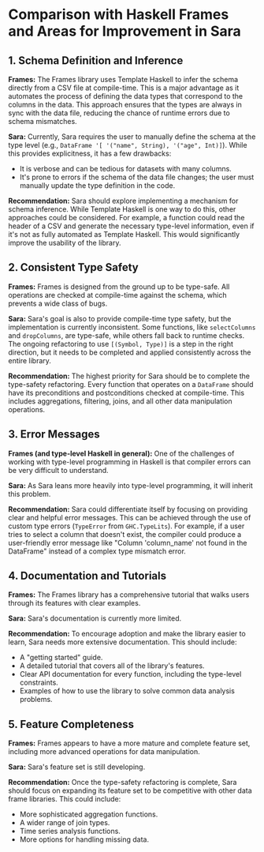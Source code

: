 
# Comparison with Haskell Frames and Areas for Improvement in Sara

## 1. Schema Definition and Inference

**Frames:**
The Frames library uses Template Haskell to infer the schema directly from a CSV file at compile-time. This is a major advantage as it automates the process of defining the data types that correspond to the columns in the data. This approach ensures that the types are always in sync with the data file, reducing the chance of runtime errors due to schema mismatches.

**Sara:**
Currently, Sara requires the user to manually define the schema at the type level (e.g., `DataFrame '[ '("name", String), '("age", Int)]`). While this provides explicitness, it has a few drawbacks:
- It is verbose and can be tedious for datasets with many columns.
- It's prone to errors if the schema of the data file changes; the user must manually update the type definition in the code.

**Recommendation:**
Sara should explore implementing a mechanism for schema inference. While Template Haskell is one way to do this, other approaches could be considered. For example, a function could read the header of a CSV and generate the necessary type-level information, even if it's not as fully automated as Template Haskell. This would significantly improve the usability of the library.

## 2. Consistent Type Safety

**Frames:**
Frames is designed from the ground up to be type-safe. All operations are checked at compile-time against the schema, which prevents a wide class of bugs.

**Sara:**
Sara's goal is also to provide compile-time type safety, but the implementation is currently inconsistent. Some functions, like `selectColumns` and `dropColumns`, are type-safe, while others fall back to runtime checks. The ongoing refactoring to use `[(Symbol, Type)]` is a step in the right direction, but it needs to be completed and applied consistently across the entire library.

**Recommendation:**
The highest priority for Sara should be to complete the type-safety refactoring. Every function that operates on a `DataFrame` should have its preconditions and postconditions checked at compile-time. This includes aggregations, filtering, joins, and all other data manipulation operations.

## 3. Error Messages

**Frames (and type-level Haskell in general):**
One of the challenges of working with type-level programming in Haskell is that compiler errors can be very difficult to understand.

**Sara:**
As Sara leans more heavily into type-level programming, it will inherit this problem.

**Recommendation:**
Sara could differentiate itself by focusing on providing clear and helpful error messages. This can be achieved through the use of custom type errors (`TypeError` from `GHC.TypeLits`). For example, if a user tries to select a column that doesn't exist, the compiler could produce a user-friendly error message like "Column 'column_name' not found in the DataFrame" instead of a complex type mismatch error.

## 4. Documentation and Tutorials

**Frames:**
The Frames library has a comprehensive tutorial that walks users through its features with clear examples.

**Sara:**
Sara's documentation is currently more limited.

**Recommendation:**
To encourage adoption and make the library easier to learn, Sara needs more extensive documentation. This should include:
- A "getting started" guide.
- A detailed tutorial that covers all of the library's features.
- Clear API documentation for every function, including the type-level constraints.
- Examples of how to use the library to solve common data analysis problems.

## 5. Feature Completeness

**Frames:**
Frames appears to have a more mature and complete feature set, including more advanced operations for data manipulation.

**Sara:**
Sara's feature set is still developing.

**Recommendation:**
Once the type-safety refactoring is complete, Sara should focus on expanding its feature set to be competitive with other data frame libraries. This could include:
- More sophisticated aggregation functions.
- A wider range of join types.
- Time series analysis functions.
- More options for handling missing data.
